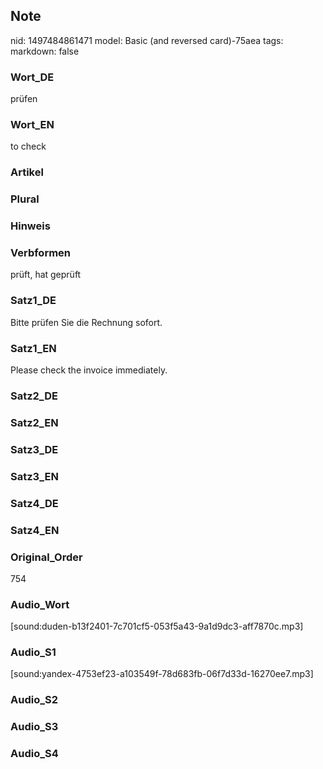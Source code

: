 ## Note
nid: 1497484861471
model: Basic (and reversed card)-75aea
tags: 
markdown: false

### Wort_DE
prüfen

### Wort_EN
to check

### Artikel


### Plural


### Hinweis


### Verbformen
prüft, hat geprüft

### Satz1_DE
Bitte prüfen Sie die Rechnung sofort.

### Satz1_EN
Please check the invoice immediately.

### Satz2_DE


### Satz2_EN


### Satz3_DE


### Satz3_EN


### Satz4_DE


### Satz4_EN


### Original_Order
754

### Audio_Wort
[sound:duden-b13f2401-7c701cf5-053f5a43-9a1d9dc3-aff7870c.mp3]

### Audio_S1
[sound:yandex-4753ef23-a103549f-78d683fb-06f7d33d-16270ee7.mp3]

### Audio_S2


### Audio_S3


### Audio_S4

